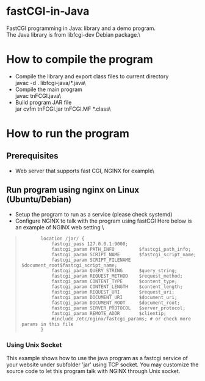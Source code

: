 # fastCGI-in-Java
FastCGI programming in Java: library and a demo program. \
The Java library is from libfcgi-dev Debian package.\
# How to compile the program
- Compile the library and export class files to current directory\
javac -d . libfcgi-java/*.java\
- Compile the main program\
javac tnFCGI.java\
- Build program JAR file\
jar cvfm tnFCGI.jar tnFCGI.MF *.class\
# How to run the program
## Prerequisites
- Web server that supports fast CGI, NGINX for example\
## Run program using nginx on Linux (Ubuntu/Debian)
- Setup the program to run as a service (please check systemd)
- Configure NGINX to talk with the program using fastCGI
Here below is an example of NGINX web setting \
>            location /jar/ {
>                fastcgi_pass 127.0.0.1:9000;
>                fastcgi_param PATH_INFO         $fastcgi_path_info;
>                fastcgi_param SCRIPT_NAME       $fastcgi_script_name;
>                fastcgi_param SCRIPT_FILENAME   $document_root$fastcgi_script_name;
>                fastcgi_param QUERY_STRING      $query_string;
>                fastcgi_param REQUEST_METHOD    $request_method;
>                fastcgi_param CONTENT_TYPE      $content_type;
>                fastcgi_param CONTENT_LENGTH    $content_length;
>                fastcgi_param REQUEST_URI       $request_uri;
>                fastcgi_param DOCUMENT_URI      $document_uri;
>                fastcgi_param DOCUMENT_ROOT     $document_root;
>                fastcgi_param SERVER_PROTOCOL   $server_protocol;
>                fastcgi_param REMOTE_ADDR       $clientip;
>                #include /etc/nginx/fastcgi_params; # or check more params in this file
>            }
### Using Unix Socket
This example shows how to use the java program as a fastcgi service of your website under subfolder 'jar' using TCP socket. You may customize the source code to let this program talk with NGINX through Unix socket. 
